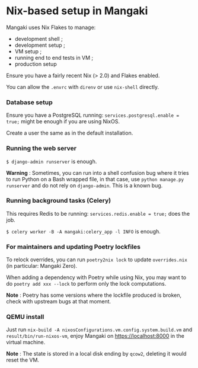 # Nix-based setup in Mangaki

Mangaki uses Nix Flakes to manage:

- development shell ;
- development setup ;
- VM setup ;
- running end to end tests in VM ;
- production setup

Ensure you have a fairly recent Nix (> 2.0) and Flakes enabled.

You can allow the `.envrc` with `direnv` or use `nix-shell` directly.

### Database setup

Ensure you have a PostgreSQL running: `services.postgresql.enable = true;` might be enough if you are using NixOS.

Create a user the same as in the default installation.

### Running the web server

`$ django-admin runserver` is enough.

**Warning** : Sometimes, you can run into a shell confusion bug where it tries to run Python on a Bash wrapped file, in that case, use `python manage.py runserver` and do not rely on `django-admin`. This is a known bug.

### Running background tasks (Celery)

This requires Redis to be running: `services.redis.enable = true;` does the job.

`$ celery worker -B -A mangaki:celery_app -l INFO` is enough.

### For maintainers and updating Poetry lockfiles

To relock overrides, you can run `poetry2nix lock` to update `overrides.nix` (in particular: Mangaki Zero).

When adding a dependency with Poetry while using Nix, you may want to do `poetry add xxx --lock` to perform only the lock computations.

**Note** : Poetry has some versions where the lockfile produced is broken, check with upstream bugs at that moment.

### QEMU install

Just run `nix-build -A nixosConfigurations.vm.config.system.build.vm` and `result/bin/run-nixos-vm`, enjoy Mangaki on <https://localhost:8000> in the virtual machine.

**Note** : The state is stored in a local disk ending by `qcow2`, deleting it would reset the VM.
